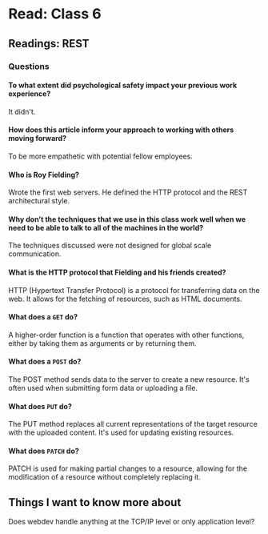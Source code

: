 # Read: Class 6

## Readings: REST

### Questions
#### To what extent did psychological safety impact your previous work experience?
It didn't. 
#### How does this article inform your approach to working with others moving forward?
To be more empathetic with potential fellow employees.
#### Who is Roy Fielding?
Wrote the first web servers. He defined the HTTP protocol and the REST architectural style.
#### Why don’t the techniques that we use in this class work well when we need to be able to talk to all of the machines in the world?
The techniques discussed were not designed for global scale communication. 

#### What is the HTTP protocol that Fielding and his friends created?
HTTP (Hypertext Transfer Protocol) is a protocol for transferring data on the web. It allows for the fetching of resources, such as HTML documents.

#### What does a ``` GET ``` do?
A higher-order function is a function that operates with other functions, either by taking them as arguments or by returning them.

#### What does a ``` POST ``` do?
The POST method sends data to the server to create a new resource. It's often used when submitting form data or uploading a file.

#### What does ``` PUT ``` do?
The PUT method replaces all current representations of the target resource with the uploaded content. It's used for updating existing resources.

#### What does ``` PATCH ``` do?
PATCH is used for making partial changes to a resource, allowing for the modification of a resource without completely replacing it.

## Things I want to know more about
Does webdev handle anything at the TCP/IP level or only application level?

